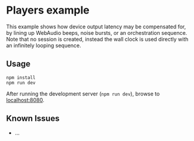 # Players example

This example shows how device output latency may be compensated for, by lining up WebAudio beeps, noise bursts, or an orchestration sequence. Note that no session is created, instead the wall clock is used directly with an infinitely looping sequence.

## Usage

```
npm install
npm run dev
```

After running the development server (`npm run dev`), browse to [localhost:8080](http://localhost:8080).


## Known Issues
* ...
